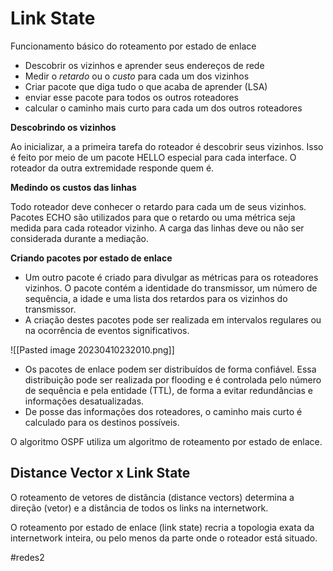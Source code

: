 
# Link State

Funcionamento básico do roteamento por estado de enlace

- Descobrir os vizinhos e aprender seus endereços de rede
- Medir o *retardo* ou o *custo* para cada um dos vizinhos
- Criar pacote que diga tudo o que acaba de aprender (LSA)
- enviar esse pacote para todos os outros roteadores
- calcular o caminho mais curto para cada um dos outros roteadores

**Descobrindo os vizinhos**

Ao inicializar, a a primeira tarefa do roteador é descobrir seus vizinhos. Isso é feito por meio de um pacote HELLO especial para cada interface. O roteador da outra extremidade responde quem é.

**Medindo os custos das linhas**

Todo roteador deve conhecer o retardo para cada um de seus vizinhos. Pacotes ECHO são utilizados para que o retardo ou uma métrica seja medida para cada roteador vizinho. A carga das linhas deve ou não ser considerada durante a mediação.

**Criando pacotes por estado de enlace**

- Um outro pacote é criado para divulgar as métricas para os roteadores vizinhos. O pacote contém a identidade do transmissor, um número de sequência, a idade e uma lista dos retardos para os vizinhos do transmissor.
- A criação destes pacotes pode ser realizada em intervalos regulares ou na ocorrência de eventos significativos.

![[Pasted image 20230410232010.png]]

- Os pacotes de enlace podem ser distribuídos de forma confiável. Essa distribuição pode ser realizada por flooding e é controlada pelo número de sequência e pela entidade (TTL), de forma a evitar redundâncias e informações desatualizadas.
- De posse das informações dos roteadores, o caminho mais curto é  calculado para os destinos possíveis.

O algoritmo OSPF utiliza um algoritmo de roteamento por estado de enlace.

## Distance Vector x Link State

O roteamento de vetores de distância (distance vectors) determina a direção (vetor) e a distância de todos os links na internetwork.

O roteamento por estado de enlace (link state) recria a topologia exata da internetwork inteira, ou pelo menos da parte onde o roteador está situado.

#redes2

